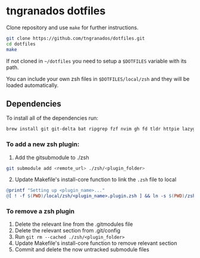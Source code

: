 # tngranados dotfiles

Clone repository and use `make` for further instructions.

```zsh
git clone https://github.com/tngranados/dotfiles.git
cd dotfiles
make
```

If not cloned in `~/dotfiles` you need to setup a `$DOTFILES` variable with its path.

You can include your own zsh files in `$DOTFILES/local/zsh` and they will be loaded automatically.

## Dependencies

To install all of the dependencies run:
```zsh
brew install git git-delta bat ripgrep fzf nvim gh fd tldr httpie lazygit jq zoxide entr
```

### To add a new zsh plugin:
1. Add the gitsubmodule to ./zsh
```zsh
git submodule add <remote_url> ./zsh/<plugin_folder>
```
2. Update Makefile's install-core function to link the `.zsh` file to local
```makefile
@printf "Setting up <plugin_name>..."
@[ ! -f $(PWD)/local/zsh/<plugin_name>.plugin.zsh ] && ln -s $(PWD)/zsh/<plugin_folder/<plugin_name>.plugin.zsh $(PWD)/local/zsh/<plugin_name>.plugin.zsh && printf "done\n" || printf "already done\n"
```

### To remove a zsh plugin
1. Delete the relevant line from the .gitmodules file
2. Delete the relevant section from .git/config
3. Run `git rm --cached ./zsh/<plugin_folder>`
4. Update Makefile's install-core function to remove relevant section
5. Commit and delete the now untracked submodule files
